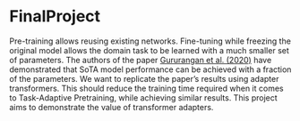 # FinalProject
Pre-training allows reusing existing networks. Fine-tuning while freezing the original model allows the domain task to be learned with a much smaller set of parameters. The authors of the paper [Gururangan et al. (2020)](https://arxiv.org/abs/2004.10964)  have demonstrated that SoTA model performance can be achieved with a fraction of the parameters.  We want to replicate the paper’s results using adapter transformers. This should reduce the training time required when it comes to Task-Adaptive Pretraining, while achieving similar results. This project aims to demonstrate the value of transformer adapters.

